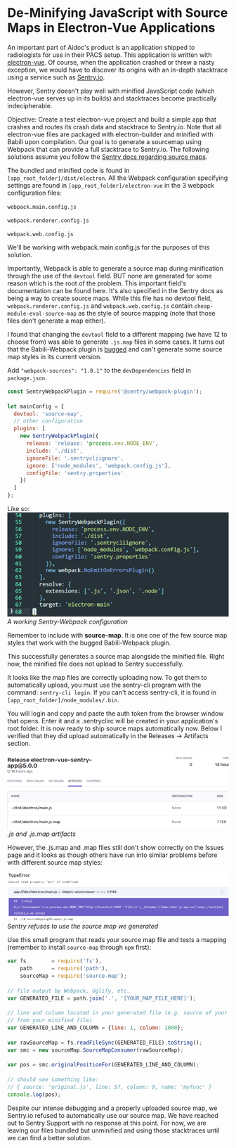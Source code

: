 # De-Minifying JavaScript with Source Maps in Electron-Vue Applications

An important part of Aidoc's product is an application shipped to radiologists for use in their PACS setup. This application is written with [electron-vue](https://github.com/SimulatedGREG/electron-vue). Of course, when the application crashed or threw a nasty exception, we would have to discover its origins with an in-depth stacktrace using a service such as [Sentry.io](https://sentry.io).

However, Sentry doesn't play well with minified JavaScript code (which electron-vue serves up in its builds) and stacktraces become practically indecipherable.

Objective: Create a test electron-vue project and build a simple app that crashes and routes its crash data and stacktrace to Sentry.io. Note that all electron-vue files are packaged with electron-builder and minified with Babili upon compilation. Our goal is to generate a sourcemap using Webpack that can provide a full stacktrace to Sentry.io. The following solutions assume you follow the [Sentry docs regarding source maps](https://docs.sentry.io/clients/javascript/sourcemaps/).

The bundled and minified code is found in `[app_root_folder]/dist/electron`. All the Webpack configuration specifying settings are found in `[app_root_folder]/electron-vue` in the 3 webpack configuration files:

`webpack.main.config.js`

`webpack.renderer.config.js`

`webpack.web.config.js`

We'll be working with webpack.main.config.js for the purposes of this solution.

Importantly, Webpack is able to generate a source map during minification through the use of the `devtool` field. BUT none are generated for some reason which is the root of the problem. 
This important field's documentation can be found here. It's also specified in the Sentry docs as being a way to create source maps. While this file has no devtool field, `webpack.renderer.config.js` and `webpack.web.config.js` contain `cheap-module-eval-source-map` as the style of source mapping (note that those files don't generate a map either).

I found that changing the `devtool` field to a different mapping (we have 12 to choose from) was able to generate `.js.map` files in some cases. It turns out that the Babili-Webpack plugin is [bugged](https://github.com/webpack-contrib/babel-minify-webpack-plugin/issues/68) and can't generate some source map styles in its current version. 

Add `"webpack-sources": "1.0.1"` to the `devDependencies` field in `package.json`.

```js
const SentryWebpackPlugin = require('@sentry/webpack-plugin');

let mainConfig = {
  devtool: 'source-map',
  // other configuration
  plugins: [
    new SentryWebpackPlugin({
      release: 'release: 'process.env.NODE_ENV',
      include: './dist',
      ignoreFile: '.sentrycliignore',
      ignore: ['node_modules', 'webpack.config.js'],
      configFile: 'sentry.properties'
    })
  ]
};
```

Like so: ![Working Webpack config]( https://github.com/justintranjt/justintranjt.github.io/blob/master/projects/likeSo.png )*A working Sentry-Webpack configuration*

Remember to include with **source-map**. It is one one of the few source map styles that work with the bugged Babili-Webpack plugin.

This successfully generates a source map alongside the minified file. Right now, the minified file does not upload to Sentry successfully.

It looks like the map files are correctly uploading now. To get them to automatically upload, you must use the sentry-cli program with the command: `sentry-cli login`. If you can't access sentry-cli, it is found in `[app_root_folder]/node_modules/.bin`. 

You will login and copy and paste the auth token from the browser window that opens. Enter it and a .sentryclirc will be created in your application's root folder. It is now ready to ship source maps automatically now. Below I verified that they did upload automatically in the Releases -> Artifacts section.

![.map artifacts]( https://github.com/justintranjt/justintranjt.github.io/blob/master/projects/artifacts.PNG )*.js and .js.map artifacts*

However, the .js.map and .map files still don't show correctly on the Issues page and it looks as though others have run into similar problems before with different source map styles: 

![Sentry doesn't like our map file]( https://github.com/justintranjt/justintranjt.github.io/blob/master/projects/sentryMap.png )*Sentry refuses to use the source map we generated*

Use this small program that reads your source map file and tests a mapping (remember to install `source-map` through `npm` first):

```js
var fs        = require('fs'),
    path      = require('path'),
    sourceMap = require('source-map');

// file output by Webpack, Uglify, etc.
var GENERATED_FILE = path.join('.', '[YOUR_MAP_FILE_HERE]');

// line and column located in your generated file (e.g. source of your error
// from your minified file)
var GENERATED_LINE_AND_COLUMN = {line: 1, column: 1000};

var rawSourceMap = fs.readFileSync(GENERATED_FILE).toString();
var smc = new sourceMap.SourceMapConsumer(rawSourceMap);

var pos = smc.originalPositionFor(GENERATED_LINE_AND_COLUMN);

// should see something like:
// { source: 'original.js', line: 57, column: 9, name: 'myfunc' }
console.log(pos);
```
Despite our intense debugging and a properly uploaded source map, we Sentry.io refused to automatically use our source map. We have reached out to Sentry Support with no response at this point. For now, we are leaving our files bundled but unminified and using those stacktraces until we can find a better solution.
